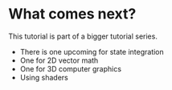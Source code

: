 # What comes next?

This tutorial is part of a bigger tutorial series.

- There is one upcoming for state integration
- One for 2D vector math
- One for 3D computer graphics
- Using shaders

